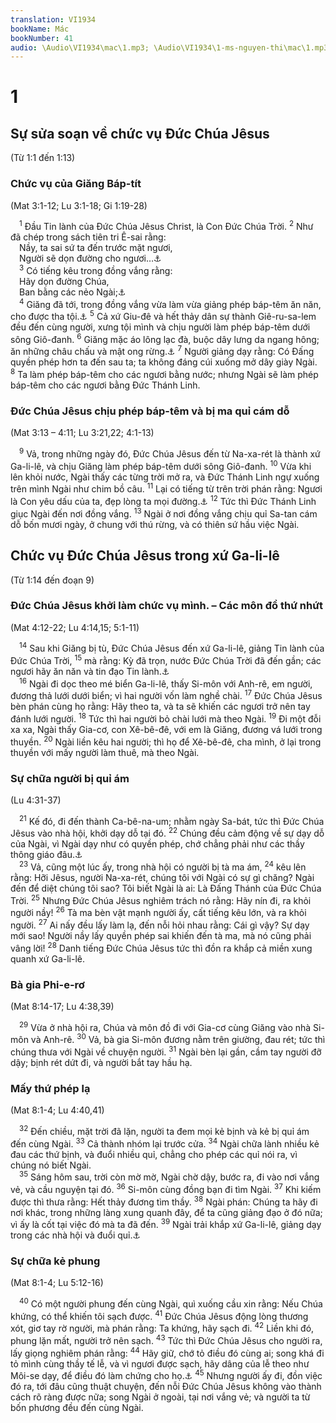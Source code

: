 ```yaml
---
translation: VI1934
bookName: Mác 
bookNumber: 41
audio: \Audio\VI1934\mac\1.mp3; \Audio\VI1934\1-ms-nguyen-thi\mac\1.mp3; \Audio\VI1934\2-ms-david-dong\mac\1.mp3
---
```


<div class="title"><h1>1</h1><h2>Sự sửa soạn về chức vụ Đức Chúa Jêsus</h2><p>(Từ 1:1 đến 1:13)</p><h3>Chức vụ của Giăng Báp-tít</h3><p>(Mat 3:1-12; Lu 3:1-18; Gi 1:19-28)</p></div>
<span class="verse mac_1_1"> <sup>1</sup> Đầu Tin lành của Đức Chúa Jêsus Christ, là Con Đức Chúa Trời. </span>
<span class="verse mac_1_2"><sup>2</sup> Như đã chép trong sách tiên tri Ê-sai rằng: <br/> Nầy, ta sai sứ ta đến trước mặt ngươi, <br/> Người sẽ dọn đường cho ngươi…<a data-toggle="tooltip" data-placement="bottom" title="Ma 3:1">⚓</a><br/></span>
<span class="verse mac_1_3"> <sup>3</sup> Có tiếng kêu trong đồng vắng rằng: <br/> Hãy dọn đường Chúa, <br/> Ban bằng các nẻo Ngài;<a data-toggle="tooltip" data-placement="bottom" title="Ma 3:1; Es 40:3">⚓</a><br/></span>
<span class="verse mac_1_4"> <sup>4</sup> Giăng đã tới, trong đồng vắng vừa làm vừa giảng phép báp-têm ăn năn, cho được tha tội.<a data-toggle="tooltip" data-placement="bottom" title="Ctd: Giăng Báp-tít đến trong hoang mạc, rao giảng báp-têm về sự ăn năn">⚓</a></span>
<span class="verse mac_1_5"><sup>5</sup> Cả xứ Giu-đê và hết thảy dân sự thành Giê-ru-sa-lem đều đến cùng người, xưng tội mình và chịu người làm phép báp-têm dưới sông Giô-đanh. </span>
<span class="verse mac_1_6"><sup>6</sup> Giăng mặc áo lông lạc đà, buộc dây lưng da ngang hông; ăn những châu chấu và mật ong rừng.<a data-toggle="tooltip" data-placement="bottom" title="2Vua 1:8">⚓</a></span>
<span class="verse mac_1_7"><sup>7</sup> Người giảng dạy rằng: Có Đấng quyền phép hơn ta đến sau ta; ta không đáng cúi xuống mở dây giày Ngài. </span>
<span class="verse mac_1_8"><sup>8</sup> Ta làm phép báp-têm cho các ngươi bằng nước; nhưng Ngài sẽ làm phép báp-têm cho các ngươi bằng Đức Thánh Linh. <br/></span>
<div class="title"><h3>Đức Chúa Jêsus chịu phép báp-têm và bị ma quỉ cám dỗ</h3><p>(Mat 3:13 – 4:11; Lu 3:21,22; 4:1-13)</p></div>
<span class="verse mac_1_9"> <sup>9</sup> Vả, trong những ngày đó, Đức Chúa Jêsus đến từ Na-xa-rét là thành xứ Ga-li-lê, và chịu Giăng làm phép báp-têm dưới sông Giô-đanh. </span>
<span class="verse mac_1_10"><sup>10</sup> Vừa khi lên khỏi nước, Ngài thấy các từng trời mở ra, và Đức Thánh Linh ngự xuống trên mình Ngài như chim bồ câu. </span>
<span class="verse mac_1_11"><sup>11</sup> Lại có tiếng từ trên trời phán rằng: Ngươi là Con yêu dấu của ta, đẹp lòng ta mọi đường.<a data-toggle="tooltip" data-placement="bottom" title="Sa 22:2; Thi 2:7; Es 42:1; Mat 3:17; 12:18; Mac 9:7; Lu 3:22">⚓</a></span>
<span class="verse mac_1_12"><sup>12</sup> Tức thì Đức Thánh Linh giục Ngài đến nơi đồng vắng. </span>
<span class="verse mac_1_13"><sup>13</sup> Ngài ở nơi đồng vắng chịu quỉ Sa-tan cám dỗ bốn mươi ngày, ở chung với thú rừng, và có thiên sứ hầu việc Ngài. <br/></span>
<div class="title"><h2>Chức vụ Đức Chúa Jêsus trong xứ Ga-li-lê</h2><p>(Từ 1:14 đến đoạn 9)</p><h3>Đức Chúa Jêsus khởi làm chức vụ mình. – Các môn đồ thứ nhứt</h3><p>(Mat 4:12-22; Lu 4:14,15; 5:1-11)</p></div>
<span class="verse mac_1_14"> <sup>14</sup> Sau khi Giăng bị tù, Đức Chúa Jêsus đến xứ Ga-li-lê, giảng Tin lành của Đức Chúa Trời, </span>
<span class="verse mac_1_15"><sup>15</sup> mà rằng: Kỳ đã trọn, nước Đức Chúa Trời đã đến gần; các ngươi hãy ăn năn và tin đạo Tin lành.<a data-toggle="tooltip" data-placement="bottom" title="Mat 3:2">⚓</a><br/></span>
<span class="verse mac_1_16"> <sup>16</sup> Ngài đi dọc theo mé biển Ga-li-lê, thấy Si-môn với Anh-rê, em người, đương thả lưới dưới biển; vì hai người vốn làm nghề chài. </span>
<span class="verse mac_1_17"><sup>17</sup> Đức Chúa Jêsus bèn phán cùng họ rằng: Hãy theo ta, và ta sẽ khiến các ngươi trở nên tay đánh lưới người. </span>
<span class="verse mac_1_18"><sup>18</sup> Tức thì hai người bỏ chài lưới mà theo Ngài. </span>
<span class="verse mac_1_19"><sup>19</sup> Đi một đỗi xa xa, Ngài thấy Gia-cơ, con Xê-bê-đê, với em là Giăng, đương vá lưới trong thuyền. </span>
<span class="verse mac_1_20"><sup>20</sup> Ngài liền kêu hai người; thì họ để Xê-bê-đê, cha mình, ở lại trong thuyền với mấy người làm thuê, mà theo Ngài. <br/></span>
<div class="title"><h3>Sự chữa người bị quỉ ám</h3><p>(Lu 4:31-37)</p></div>
<span class="verse mac_1_21"> <sup>21</sup> Kế đó, đi đến thành Ca-bê-na-um; nhằm ngày Sa-bát, tức thì Đức Chúa Jêsus vào nhà hội, khởi dạy dỗ tại đó. </span>
<span class="verse mac_1_22"><sup>22</sup> Chúng đều cảm động về sự dạy dỗ của Ngài, vì Ngài dạy như có quyền phép, chớ chẳng phải như các thầy thông giáo đâu.<a data-toggle="tooltip" data-placement="bottom" title="Mat 7:28-29">⚓</a><br/></span>
<span class="verse mac_1_23"> <sup>23</sup> Vả, cũng một lúc ấy, trong nhà hội có người bị tà ma ám, </span>
<span class="verse mac_1_24"><sup>24</sup> kêu lên rằng: Hỡi Jêsus, người Na-xa-rét, chúng tôi với Ngài có sự gì chăng? Ngài đến để diệt chúng tôi sao? Tôi biết Ngài là ai: Là Đấng Thánh của Đức Chúa Trời. </span>
<span class="verse mac_1_25"><sup>25</sup> Nhưng Đức Chúa Jêsus nghiêm trách nó rằng: Hãy nín đi, ra khỏi người nầy! </span>
<span class="verse mac_1_26"><sup>26</sup> Tà ma bèn vật mạnh người ấy, cất tiếng kêu lớn, và ra khỏi người. </span>
<span class="verse mac_1_27"><sup>27</sup> Ai nấy đều lấy làm lạ, đến nỗi hỏi nhau rằng: Cái gì vậy? Sự dạy mới sao! Người nầy lấy quyền phép sai khiến đến tà ma, mà nó cũng phải vâng lời! </span>
<span class="verse mac_1_28"><sup>28</sup> Danh tiếng Đức Chúa Jêsus tức thì đồn ra khắp cả miền xung quanh xứ Ga-li-lê. <br/></span>
<div class="title"><h3>Bà gia Phi-e-rơ</h3><p>(Mat 8:14-17; Lu 4:38,39)</p></div>
<span class="verse mac_1_29"> <sup>29</sup> Vừa ở nhà hội ra, Chúa và môn đồ đi với Gia-cơ cùng Giăng vào nhà Si-môn và Anh-rê. </span>
<span class="verse mac_1_30"><sup>30</sup> Vả, bà gia Si-môn đương nằm trên giường, đau rét; tức thì chúng thưa với Ngài về chuyện người. </span>
<span class="verse mac_1_31"><sup>31</sup> Ngài bèn lại gần, cầm tay người đỡ dậy; bịnh rét dứt đi, và người bắt tay hầu hạ. <br/></span>
<div class="title"><h3>Mấy thứ phép lạ</h3><p>(Mat 8:1-4; Lu 4:40,41)</p></div>
<span class="verse mac_1_32"> <sup>32</sup> Đến chiều, mặt trời đã lặn, người ta đem mọi kẻ bịnh và kẻ bị quỉ ám đến cùng Ngài. </span>
<span class="verse mac_1_33"><sup>33</sup> Cả thành nhóm lại trước cửa. </span>
<span class="verse mac_1_34"><sup>34</sup> Ngài chữa lành nhiều kẻ đau các thứ bịnh, và đuổi nhiều quỉ, chẳng cho phép các quỉ nói ra, vì chúng nó biết Ngài. <br/></span>
<span class="verse mac_1_35"> <sup>35</sup> Sáng hôm sau, trời còn mờ mờ, Ngài chờ dậy, bước ra, đi vào nơi vắng vẻ, và cầu nguyện tại đó. </span>
<span class="verse mac_1_36"><sup>36</sup> Si-môn cùng đồng bạn đi tìm Ngài. </span>
<span class="verse mac_1_37"><sup>37</sup> Khi kiếm được thì thưa rằng: Hết thảy đương tìm thầy. </span>
<span class="verse mac_1_38"><sup>38</sup> Ngài phán: Chúng ta hãy đi nơi khác, trong những làng xung quanh đây, để ta cũng giảng đạo ở đó nữa; vì ấy là cốt tại việc đó mà ta đã đến. </span>
<span class="verse mac_1_39"><sup>39</sup> Ngài trải khắp xứ Ga-li-lê, giảng dạy trong các nhà hội và đuổi quỉ.<a data-toggle="tooltip" data-placement="bottom" title="Mat 4:23; 9:35">⚓</a><br/></span>
<div class="title"><h3>Sự chữa kẻ phung</h3><p>(Mat 8:1-4; Lu 5:12-16)</p></div>
<span class="verse mac_1_40"> <sup>40</sup> Có một người phung đến cùng Ngài, quì xuống cầu xin rằng: Nếu Chúa khứng, có thể khiến tôi sạch được. </span>
<span class="verse mac_1_41"><sup>41</sup> Đức Chúa Jêsus động lòng thương xót, giơ tay rờ người, mà phán rằng: Ta khứng, hãy sạch đi. </span>
<span class="verse mac_1_42"><sup>42</sup> Liền khi đó, phung lặn mất, người trở nên sạch. </span>
<span class="verse mac_1_43"><sup>43</sup> Tức thì Đức Chúa Jêsus cho người ra, lấy giọng nghiêm phán rằng: </span>
<span class="verse mac_1_44"><sup>44</sup> Hãy giữ, chớ tỏ điều đó cùng ai; song khá đi tỏ mình cùng thầy tế lễ, và vì ngươi được sạch, hãy dâng của lễ theo như Môi-se dạy, để điều đó làm chứng cho họ.<a data-toggle="tooltip" data-placement="bottom" title="Le 14:1-32">⚓</a></span>
<span class="verse mac_1_45"><sup>45</sup> Nhưng người ấy đi, đồn việc đó ra, tới đâu cũng thuật chuyện, đến nỗi Đức Chúa Jêsus không vào thành cách rõ ràng được nữa; song Ngài ở ngoài, tại nơi vắng vẻ; và người ta từ bốn phương đều đến cùng Ngài. <br/></span>
